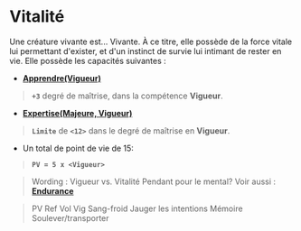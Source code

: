 # Vitalité

Une créature vivante est... Vivante. 
À ce titre, elle possède de la force vitale lui permettant d'exister, et d'un instinct de survie lui intimant de rester en vie. 
Elle possède les capacités suivantes :
* **[Apprendre(Vigueur)](###)**
 > **`+3`** degré de maîtrise, dans la compétence **Vigueur**.
* **[Expertise(Majeure, Vigueur)](https://trello.com/c/0EKOzT2h)**
 > **`Limite`** de **`<12>`** dans le degré de maîtrise en **Vigueur**.
* Un total de point de vie de 15:
 > **`PV = 5 x <Vigueur>`**

> Wording : Vigueur vs. Vitalité
> Pendant pour le mental? 
> Voir aussi : **[Endurance](https://trello.com/c/AlqwWdQT)**

> PV
Ref
Vol
Vig
Sang-froid
Jauger les intentions
Mémoire
Soulever/transporter
